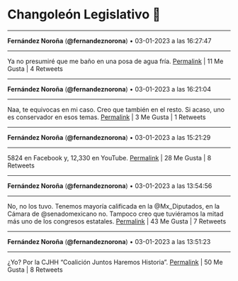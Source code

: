 # Changoleón Legislativo 🙈
*****
**Fernández Noroña** (**@fernandeznorona**) • 03-01-2023 a las 16:27:47
*****
Ya no presumiré que me baño en una posa de agua fría.
[Permalink](https://twitter.com/fernandeznorona/status/1610432769145929729) | 11 Me Gusta | 4 Retweets
*****
**Fernández Noroña** (**@fernandeznorona**) • 03-01-2023 a las 16:21:04
*****
Naa, te equivocas en mi caso. Creo que también en el resto. Si acaso, uno es conservador en esos temas.
[Permalink](https://twitter.com/fernandeznorona/status/1610431081886646273) | 3 Me Gusta | 1 Retweets
*****
**Fernández Noroña** (**@fernandeznorona**) • 03-01-2023 a las 15:21:29
*****
5824 en Facebook y, 12,330 en YouTube.
[Permalink](https://twitter.com/fernandeznorona/status/1610416083734876160) | 28 Me Gusta | 8 Retweets
*****
**Fernández Noroña** (**@fernandeznorona**) • 03-01-2023 a las 13:54:56
*****
No, no los tuvo. Tenemos mayoría calificada en la @Mx_Diputados, en la Cámara de @senadomexicano no. Tampoco creo que tuviéramos la mitad más uno de los congresos estatales.
[Permalink](https://twitter.com/fernandeznorona/status/1610394303116808192) | 43 Me Gusta | 7 Retweets
*****
**Fernández Noroña** (**@fernandeznorona**) • 03-01-2023 a las 13:51:23
*****
¿Yo? Por la CJHH “Coalición Juntos Haremos Historia”.
[Permalink](https://twitter.com/fernandeznorona/status/1610393410803744768) | 50 Me Gusta | 8 Retweets
